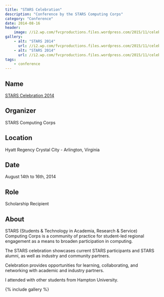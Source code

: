 ```yaml
---
title: "STARS Celebration"
description: "Conference by the STARS Computing Corps"
category: "Conference"
date: 2014-08-16
header:
    image: //i2.wp.com/fvcproductions.files.wordpress.com/2015/11/celebration2014-85.jpg
gallery:
    - alt: "STARS 2014"
      url: //i2.wp.com/fvcproductions.files.wordpress.com/2015/11/celebration2014-84.jpg
    - alt: "STARS 2014"
      url: //i2.wp.com/fvcproductions.files.wordpress.com/2015/11/celebration2014-85.jpg
tags:
    - conference
---
```


## Name

<a title="STARS" href="//www.starscelebration.org/2014/" target="_blank" rel="noopener">STARS Celebration 2014</a>

## Organizer

STARS Computing Corps

## Location

Hyatt Regency Crystal City - Arlington, Virginia

## Date

August 14th to 16th, 2014

## Role

Scholarship Recipient

## About

STARS (Students & Technology in Academia, Research & Service) Computing Corps is a community of practice for student-led regional engagement as a means to broaden participation in computing.

The STARS celebration showcases current STARS participants and STARS alumni, as well as industry and community partners.

Celebration provides opportunities for learning, collaborating, and networking with academic and industry partners.

I attended with other students from Hampton University.

{% include gallery %}
